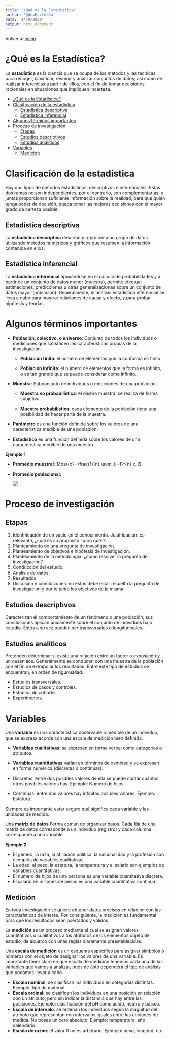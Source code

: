 ```yaml
---
title: '¿Qué es la Estadística?'
author: '@devHectorGa'
date: '14/9/2020'
output: html_document
---
```


Volver al [Inicio](../README.md)

# ¿Qué es la Estadística?

La **estadística** es la ciencia que se ocupa de los métodos y las técnicas para recoger, clasificar, resumir y analizar conjuntos de datos; así como de realizar inferencias a partir de ellos, con el fin de tomar decisiones racionales en situaciones que impliquen incerteza.

- [¿Qué es la Estadística?](#qué-es-la-estadística)
- [Clasificación de la estadística](#clasificación-de-la-estadística)
  - [Estadística descriptiva](#estadística-descriptiva)
  - [Estadística inferencial](#estadística-inferencial)
- [Algunos términos importantes](#algunos-términos-importantes)
- [Proceso de investigación](#proceso-de-investigación)
  - [Etapas](#etapas)
  - [Estudios descriptivos](#estudios-descriptivos)
  - [Estudios analíticos](#estudios-analíticos)
- [Variables](#variables)
  - [Medición](#medición)

# Clasificación de la estadística

Hay dos tipos de métodos estadísticos: descriptivos e inferenciales. Estas dos ramas no son independientes; por el contrario, son complementarias, y juntas proporcionan suficiente información sobre la realidad, para que quien tenga poder de decisión, pueda tomar las mejores decisiones con el mayor grado de certeza posible.

## Estadística descriptiva

La **estadística descriptiva** describe y representa un grupo de datos utilizando métodos numéricos y gráficos que resumen la información contenida en ellos.

## Estadística inferencial

La **estadística inferencial** apoyándose en el cálculo de probabilidades y a partir de un conjunto de datos menor (muestra), permite efectuar estimaciones, predicciones u otras generalizaciones sobre un conjunto de datos mayor (población). Generalmente, el análisis estadístico inferencial se lleva a cabo para mostrar relaciones de causa y efecto, y para probar hipótesis y teorías.

# Algunos términos importantes

- **Población, colectivo, o universo**: Conjunto de todos los individuos o mediciones que satisfacen las características propias de la investigación.

  - **Población finita**: el número de elementos que la conforma es finito.

  - **Población infinita**: el número de elementos que la forma es infinito, o es tan grande que se puede considerar como infinito.

- **Muestra**: Subconjunto de individuos o mediciones de una población.

  - **Muestra no probabilística**: el diseño muestral se realiza de forma subjetiva.

  - **Muestra probabilística**: cada elemento de la población tiene una posibilidad de hacer parte de la muestra.

- **Parámetro** es una función definida sobre los valores de una característica medible de una población.

- **Estadístico** es una función definida sobre los valores de una característica medible de una muestra.

**Ejemplo 1**

- **Promedio muestral**: $\bar{x} =\frac{1}{n} \sum_{i=1}^{n} x_i$

- **Promedio poblacional:**

  <img src="https://render.githubusercontent.com/render/math?math=%5cmu=%5cfrac{1}{N}%5csum_{i=1}^{N} x_i">

# Proceso de investigación

## Etapas

1. Identificación de un vacío en el conocimiento. Justificación: es relevante, ¿cuál es su propósito -para qué-?.
2. Planteamiento de una pregunta de investigación.
3. Planteamiento de objetivos e hipótesis de investigación.
4. Planteamiento de la metodología: ¿cómo resolver la pregunta de investigación?
5. Conducción del estudio.
6. Análisis de datos.
7. Resultados.
8. Discusión y conclusiones: en éstas debe estar resuelta la pregunta de investigación y por lo tanto los objetivos de la misma.

## Estudios descriptivos

Caracterizan el comportamiento de un fenómeno o una población; sus conclusiones aplican únicamente sobre el conjunto de individuos bajo estudio. Éstos a su vez pueden ser transversales o longitudinales.

## Estudios analíticos

Pretenden determinar si existe una relación entre un factor o exposición y un desenlace. Generalmente se conducen con una muestra de la población con el fin de extrapolar los resultados. Entre este tipo de estudios se encuentran, en orden de rigurosidad:

- Estudios transversales.
- Estudios de casos y controles.
- Estudios de cohorte.
- Experimentos.

# Variables

Una **variable** es una característica observable o medible de un individuo, que se expresa acorde con una escala de medición bien definida.

- **Variables cualitativas**: se expresan en forma verbal como categorías o atributos.

- **Variables cuantitativas** varían en términos de cantidad y se expresan en forma numérica (discretas o continuas).

- Discretas: entre dos posibles valores de ella se puede contar cuántos otros posibles valores hay. Ejemplo: Número de hijos.

- Continuas: entre dos valores hay infinitos posibles valores. Ejemplo: Estatura.

Siempre es importante estar seguro qué significa cada variable y las unidades de medida.

Una **matriz de datos** Forma común de organizar datos. Cada fila de una matriz de datos corresponde a un individuo (registro) y cada columna corresponde a una variable.

**Ejemplo 2**

- El género, la raza, la afiliación política, la nacionalidad y la profesión son ejemplos de variables cualitativas.
- La edad, el peso, la estatura, la temperatura y el salario son ejemplos de variables cuantitativas.
- El número de hijos de una persona es una variable cuantitativa discreta.
- El salario en millones de pesos es una variable cuantitativa continua.

## Medición

En toda investigación se quiere obtener datos precisos en relación con las características de interés. Por consiguiente, la medición es fundamental para que los resultados sean acertados y válidos.

La **medición** es un proceso mediante el cual se asignan valores cuantitativos o cualitativos a los atributos de los elementos objeto de estudio, de acuerdo con unas reglas claramente preestablecidas.

Una **escala de medición** es un esquema específico para asignar símbolos o números con el objeto de designar los valores de una variable. Es importante tener claro en qué escala de medición tenemos cada una de las variables que vamos a analizar, pues de ésto dependerá el tipo de análisis que podamos llevar a cabo.

- **Escala nominal**: se clasifican los individuos en categorías distintas. Ejemplo: tipo de material.
- **Escala ordinal**: se clasifican los individuos en una posición en relación con un atributo, pero sin indicar la distancia que hay entre las posiciones. Ejemplo: clasificación del pH como ácido, neutro y básico.
- **Escala de intervalo**: se ordenan los individuos según la magnitud del atributo que representan con intervalos iguales entre las unidades de medida. No posee un cero absoluto. Ejemplo: temperatura, año calendario.
- **Escala de razón**: el valor 0 no es arbitrario. Ejemplo: peso, longitud, etc.
